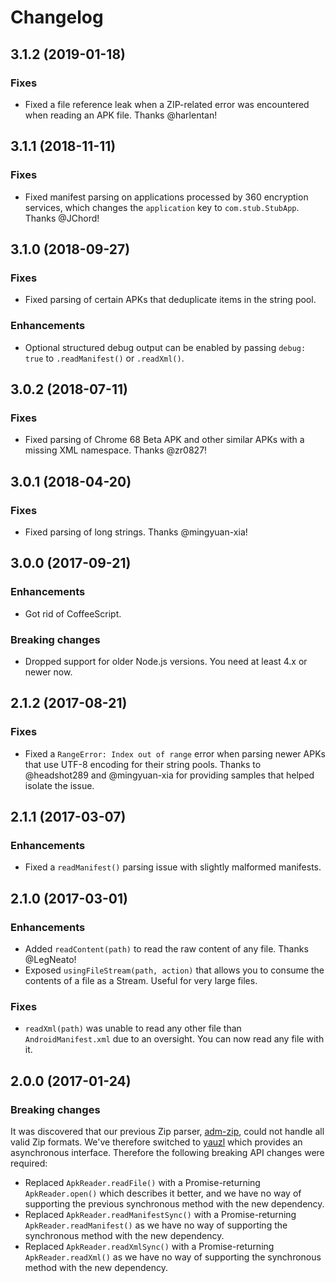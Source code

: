 # Changelog

## 3.1.2 (2019-01-18)

### Fixes

* Fixed a file reference leak when a ZIP-related error was encountered when reading an APK file. Thanks @harlentan!

## 3.1.1 (2018-11-11)

### Fixes

* Fixed manifest parsing on applications processed by 360 encryption services, which changes the `application` key to `com.stub.StubApp`. Thanks @JChord!

## 3.1.0 (2018-09-27)

### Fixes

* Fixed parsing of certain APKs that deduplicate items in the string pool.

### Enhancements

* Optional structured debug output can be enabled by passing `debug: true` to `.readManifest()` or `.readXml()`.

## 3.0.2 (2018-07-11)

### Fixes

* Fixed parsing of Chrome 68 Beta APK and other similar APKs with a missing XML namespace. Thanks @zr0827!

## 3.0.1 (2018-04-20)

### Fixes

* Fixed parsing of long strings. Thanks @mingyuan-xia!

## 3.0.0 (2017-09-21)

### Enhancements

* Got rid of CoffeeScript.

### Breaking changes

* Dropped support for older Node.js versions. You need at least 4.x or newer now.

## 2.1.2 (2017-08-21)

### Fixes

* Fixed a `RangeError: Index out of range` error when parsing newer APKs that use UTF-8 encoding for their string pools. Thanks to @headshot289 and @mingyuan-xia for providing samples that helped isolate the issue.

## 2.1.1 (2017-03-07)

### Enhancements

* Fixed a `readManifest()` parsing issue with slightly malformed manifests.

## 2.1.0 (2017-03-01)

### Enhancements

* Added `readContent(path)` to read the raw content of any file. Thanks @LegNeato!
* Exposed `usingFileStream(path, action)` that allows you to consume the contents of a file as a Stream. Useful for very large files.

### Fixes

* `readXml(path)` was unable to read any other file than `AndroidManifest.xml` due to an oversight. You can now read any file with it.

## 2.0.0 (2017-01-24)

### Breaking changes

It was discovered that our previous Zip parser, [adm-zip](https://github.com/cthackers/adm-zip), could not handle all valid Zip formats. We've therefore switched to [yauzl](https://github.com/thejoshwolfe/yauzl) which provides an asynchronous interface. Therefore the following breaking API changes were required:

* Replaced `ApkReader.readFile()` with a Promise-returning `ApkReader.open()` which describes it better, and we have no way of supporting the previous synchronous method with the new dependency.
* Replaced `ApkReader.readManifestSync()` with a Promise-returning `ApkReader.readManifest()` as we have no way of supporting the synchronous method with the new dependency.
* Replaced `ApkReader.readXmlSync()` with a Promise-returning `ApkReader.readXml()` as we have no way of supporting the synchronous method with the new dependency.
